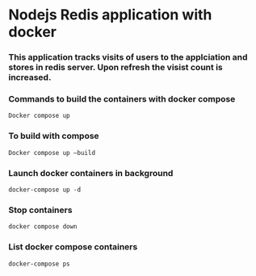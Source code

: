 # Nodejs Redis application with docker

### This application tracks visits of users to the applciation and stores in redis server. Upon refresh the visist count is increased.

### Commands to build the containers with docker compose

`Docker compose up` 

### To build with compose

`Docker compose up –build`

### Launch docker containers in background

`docker-compose up -d`

### Stop containers

`docker compose down`

### List docker compose containers

`docker-compose ps`


